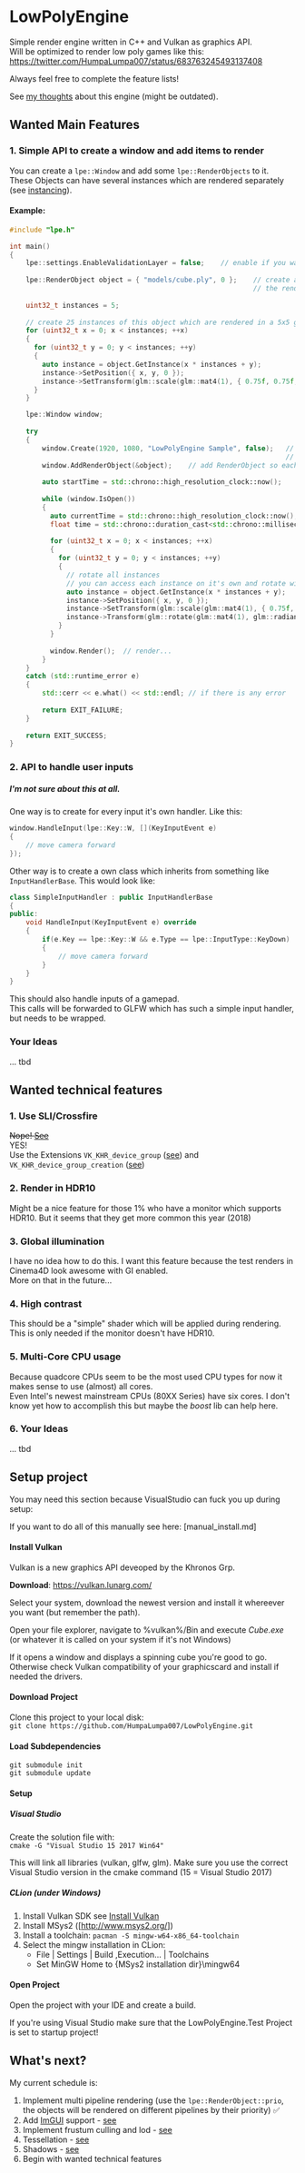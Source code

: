 ﻿# LowPolyEngine

Simple render engine written in C++ and Vulkan as graphics API.  
Will be optimized to render low poly games like this:  
https://twitter.com/HumpaLumpa007/status/683763245493137408

Always feel free to complete the feature lists!

See [my thoughts](somethoughts.md) about this engine (might be outdated).

## Wanted Main Features

### 1. Simple API to create a window and add items to render

You can create a ```lpe::Window``` and add some ```lpe::RenderObjects``` to it.  
These Objects can have several instances which are rendered separately (see [instancing](https://en.wikipedia.org/wiki/Geometry_instancing)).

#### Example:
```c++
#include "lpe.h"

int main()
{
    lpe::settings.EnableValidationLayer = false;    // enable if you want to see Vulkan messages which may accur
    
    lpe::RenderObject object = { "models/cube.ply", 0 };    // create a lpe::RenderObject with a renderprio set to 0. 
                                                            // the renderprio will be used later
                                                            
    uint32_t instances = 5;
    
    // create 25 instances of this object which are rendered in a 5x5 grid
    for (uint32_t x = 0; x < instances; ++x)
    {
      for (uint32_t y = 0; y < instances; ++y)
      {
        auto instance = object.GetInstance(x * instances + y);
        instance->SetPosition({ x, y, 0 });
        instance->SetTransform(glm::scale(glm::mat4(1), { 0.75f, 0.75f, 0.75f }));
      }
    }

    lpe::Window window;
    
    try
    {
        window.Create(1920, 1080, "LowPolyEngine Sample", false);   // you could also use the second ctor to create a window
                                                                    // params: width, height, title, resizeable
        window.AddRenderObject(&object);    // add RenderObject so each instance will be rendered
        
        auto startTime = std::chrono::high_resolution_clock::now();
        
        while (window.IsOpen())
        {
          auto currentTime = std::chrono::high_resolution_clock::now();
          float time = std::chrono::duration_cast<std::chrono::milliseconds>(currentTime - startTime).count() / 2500.0f;
        
          for (uint32_t x = 0; x < instances; ++x)
          {
            for (uint32_t y = 0; y < instances; ++y)
            {
              // rotate all instances
              // you can access each instance on it's own and rotate with different speed for example
              auto instance = object.GetInstance(x * instances + y);
              instance->SetPosition({ x, y, 0 });
              instance->SetTransform(glm::scale(glm::mat4(1), { 0.75f, 0.75f, 0.75f }));
              instance->Transform(glm::rotate(glm::mat4(1), glm::radians(90.0f) * time, { 0, 0, 1 }));
            }
          }
        
          window.Render();  // render...
        }
    }
    catch (std::runtime_error e)
    {
        std::cerr << e.what() << std::endl; // if there is any error
    
        return EXIT_FAILURE;
    }
    
    return EXIT_SUCCESS;
}
```

### 2. API to handle user inputs

##### I'm not sure about this at all.

One way is to create for every input it's own handler. Like this:
```c++
window.HandleInput(lpe::Key::W, [](KeyInputEvent e)
{
    // move camera forward
});
```

Other way is to create a own class which inherits from something like ```InputHandlerBase```. This would look like:
```c++
class SimpleInputHandler : public InputHandlerBase 
{
public:
    void HandleInput(KeyInputEvent e) override
    {
        if(e.Key == lpe::Key::W && e.Type == lpe::InputType::KeyDown)
        {
            // move camera forward
        }
    }
}
```

This should also handle inputs of a gamepad.  
This calls will be forwarded to GLFW which has such a simple input handler, but needs to be wrapped.

### Your Ideas

... tbd

## Wanted technical features

### 1. Use SLI/Crossfire

~~Nope! [See](https://www.lunarg.com/faqs/scalable-link-interface-sli-vulkan/)~~  
YES!  
Use the Extensions ```VK_KHR_device_group``` ([see](https://www.khronos.org/registry/vulkan/specs/1.1-extensions/html/vkspec.html#VK_KHR_device_group)) and ```VK_KHR_device_group_creation``` ([see](https://www.khronos.org/registry/vulkan/specs/1.1-extensions/html/vkspec.html#VK_KHR_device_group_creation))


### 2. Render in HDR10 

Might be a nice feature for those 1% who have a monitor which supports HDR10. But it seems that they get more common this year (2018)

### 3. Global illumination 

I have no idea how to do this. I want this feature because the test renders in Cinema4D look awesome with GI enabled.  
More on that in the future...

### 4. High contrast 

This should be a "simple" shader which will be applied during rendering. This is only needed if the monitor doesn't have HDR10.

### 5. Multi-Core CPU usage

Because quadcore CPUs seem to be the most used CPU types for now it makes sense to use (almost) all cores.  
Even Intel's newest mainstream CPUs (80XX Series) have six cores. 
I don't know yet how to accomplish this but maybe the *boost* lib can help here.

### 6. Your Ideas

... tbd

## Setup project

You may need this section because VisualStudio can fuck you up during setup:

If you want to do all of this manually see here: [manual_install.md]

#### Install Vulkan

Vulkan is a new graphics API deveoped by the Khronos Grp.

**Download**: https://vulkan.lunarg.com/

Select your system, download the newest version and install it whereever you want (but remember the path).  

Open your file explorer, navigate to %vulkan%/Bin and execute *Cube.exe* (or whatever it is called on your system if it's not Windows)

If it opens a window and displays a spinning cube you're good to go. Otherwise check Vulkan compatibility of your graphicscard and install if needed the drivers.

#### Download Project

Clone this project to your local disk:  
```git clone https://github.com/HumpaLumpa007/LowPolyEngine.git```

#### Load Subdependencies

```git submodule init```  
```git submodule update```

#### Setup

##### Visual Studio

Create the solution file with:  
```cmake -G "Visual Studio 15 2017 Win64"```

This will link all libraries (vulkan, glfw, glm).
Make sure you use the correct Visual Studio version in the cmake command (15 = Visual Studio 2017)

##### CLion (under Windows)

1. Install Vulkan SDK see [Install Vulkan](#vulkan)
2. Install MSys2 ([http://www.msys2.org/])
3. Install a toolchain: ```pacman -S mingw-w64-x86_64-toolchain```
4. Select the mingw installation in CLion:
    * File | Settings | Build ,Execution... | Toolchains
    * Set MinGW Home to {MSys2 installation dir}\mingw64

#### Open Project

Open the project with your IDE and create a build.

If you're using Visual Studio make sure that the LowPolyEngine.Test Project is set to startup project!


## What's next?

My current schedule is:
1. Implement multi pipeline rendering (use the ```lpe::RenderObject::prio```, the objects will be rendered on different pipelines by their priority) ✅
2. Add [ImGUI](https://github.com/ocornut/imgui) support - [see](https://github.com/SaschaWillems/Vulkan/tree/master/examples/imgui)
2. Implement frustum culling and lod - [see](https://github.com/SaschaWillems/Vulkan/tree/master/examples/computecullandlod)
3. Tessellation - [see](https://github.com/SaschaWillems/Vulkan/tree/master/examples/terraintessellation)
4. Shadows - [see](https://github.com/SaschaWillems/Vulkan/tree/master/examples/shadowmappingcascade)
5. Begin with wanted technical features
